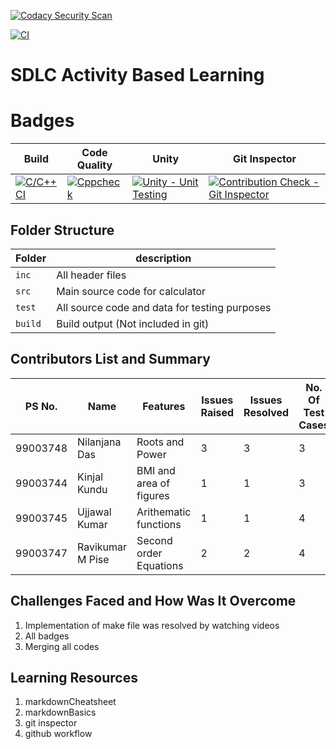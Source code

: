 [![Codacy Security Scan](https://github.com/99003745/T4_SDLC_PRODUCT_CALC/actions/workflows/codacy-analysis.yml/badge.svg)](https://github.com/99003745/T4_SDLC_PRODUCT_CALC/actions/workflows/codacy-analysis.yml)



[![CI](https://github.com/99003745/T4_SDLC_PRODUCT_CALC/actions/workflows/gitinspector.yml/badge.svg)](https://github.com/99003745/T4_SDLC_PRODUCT_CALC/actions/workflows/gitinspector.yml)
#  SDLC Activity Based Learning

# Badges

Build         | Code Quality     | Unity                    | Git Inspector |              
------------- | -----------------|--------------------------|-------------  |     
   [![C/C++ CI](https://github.com/99003745/T4_SDLC_PRODUCT_CALC/actions/workflows/c-cpp.yml/badge.svg)](https://github.com/99003745/T4_SDLC_PRODUCT_CALC/actions/workflows/Cppcheck.yml)   | [![Cppcheck](https://github.com/99003745/T4_SDLC_PRODUCT_CALC/actions/workflows/Cppcheck.yml/badge.svg)](https://github.com/99003745/T4_SDLC_PRODUCT_CALC/actions/workflows/cppcheck.yml)   |   [![Unity - Unit Testing](https://github.com/99003745/T4_SDLC_PRODUCT_CALC/actions/workflows/unity.yml/badge.svg)](https://github.com/99003745/T4_SDLC_PRODUCT_CALC/actions/workflows/unity.yml)        |[![Contribution Check - Git Inspector](https://github.com/99003745/T4_SDLC_PRODUCT_CALC/actions/workflows/gitinspector1.yml/badge.svg)](https://github.com/99003745/T4_SDLC_PRODUCT_CALC/actions/workflows/gitinspector1.yml) |               


## Folder Structure
Folder        | description
--------------| ----------------------------------------------
`inc`         | All header files
`src`         | Main source code for calculator
`test`        | All source code and data for testing purposes
`build`       | Build output (Not included in git)
## Contributors List and Summary
PS No.        | Name             | Features             | Issues Raised| Issues Resolved | No. Of Test Cases            
------------- | -----------------|--------------------  | -------------|-------------     |----------| 
99003748      | Nilanjana Das    |Roots and Power       | 3             | 3               |3
99003744      | Kinjal Kundu     |BMI   and area of figures|1           |1               |3
99003745      | Ujjawal Kumar    |Arithematic functions |1              |1               |4
99003747      | Ravikumar M Pise |Second order Equations|2              |2               |4
## Challenges Faced and How Was It Overcome
1. Implementation of make file was resolved by watching videos
2. All badges 
3. Merging all codes
## Learning Resources
1. markdownCheatsheet
2. markdownBasics
3. git inspector
4. github workflow
